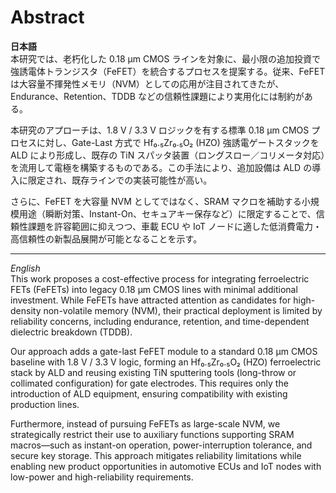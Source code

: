 # Abstract

**日本語**  
本研究では、老朽化した 0.18 µm CMOS ラインを対象に、最小限の追加投資で強誘電体トランジスタ（FeFET）を統合するプロセスを提案する。従来、FeFET は大容量不揮発性メモリ（NVM）としての応用が注目されてきたが、Endurance、Retention、TDDB などの信頼性課題により実用化には制約がある。  

本研究のアプローチは、1.8 V / 3.3 V ロジックを有する標準 0.18 µm CMOS プロセスに対し、Gate-Last 方式で Hf₀․₅Zr₀․₅O₂ (HZO) 強誘電ゲートスタックを ALD により形成し、既存の TiN スパッタ装置（ロングスロー／コリメータ対応）を流用して電極を構築するものである。この手法により、追加設備は ALD の導入に限定され、既存ラインでの実装可能性が高い。  

さらに、FeFET を大容量 NVM としてではなく、SRAM マクロを補助する小規模用途（瞬断対策、Instant-On、セキュアキー保存など）に限定することで、信頼性課題を許容範囲に抑えつつ、車載 ECU や IoT ノードに適した低消費電力・高信頼性の新製品展開が可能となることを示す。  

---

*English*  
This work proposes a cost-effective process for integrating ferroelectric FETs (FeFETs) into legacy 0.18 µm CMOS lines with minimal additional investment. While FeFETs have attracted attention as candidates for high-density non-volatile memory (NVM), their practical deployment is limited by reliability concerns, including endurance, retention, and time-dependent dielectric breakdown (TDDB).  

Our approach adds a gate-last FeFET module to a standard 0.18 µm CMOS baseline with 1.8 V / 3.3 V logic, forming an Hf₀․₅Zr₀․₅O₂ (HZO) ferroelectric stack by ALD and reusing existing TiN sputtering tools (long-throw or collimated configuration) for gate electrodes. This requires only the introduction of ALD equipment, ensuring compatibility with existing production lines.  

Furthermore, instead of pursuing FeFETs as large-scale NVM, we strategically restrict their use to auxiliary functions supporting SRAM macros—such as instant-on operation, power-interruption tolerance, and secure key storage. This approach mitigates reliability limitations while enabling new product opportunities in automotive ECUs and IoT nodes with low-power and high-reliability requirements.  
